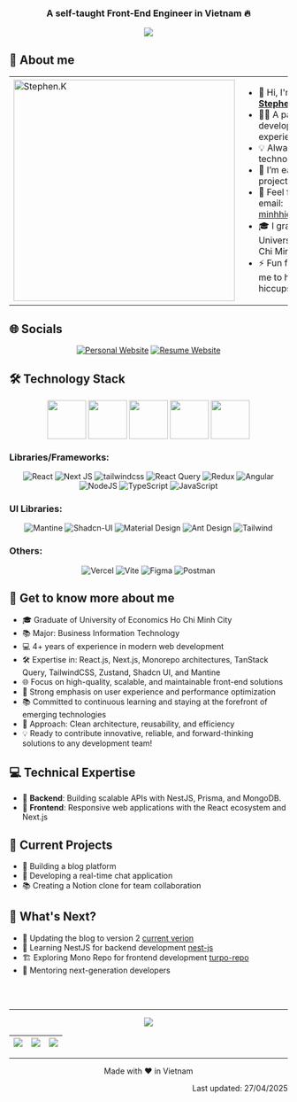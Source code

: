 <div align="center">

### A self-taught Front-End Engineer in Vietnam 🔥

</div>

<!--<div align='center'><img src="https://res.cloudinary.com/hieu-buiminh/image/upload/v1744691061/github-wall_nwpnm7.svg"/></div>-->
<div align='center'><img src="https://res.cloudinary.com/hieu-buiminh/image/upload/v1745836658/Frame_79_iq8kak.png"/></div>

## 🔮 About me 
<!-- <img align="right" width="300" src="https://64.media.tumblr.com/0ef33bc5da2302250e8e957b5d82b1dd/dd627f1450762e3c-62/s640x960/a8b1ac295bc748f3541f0aed7a5a85a365794bd2.gif"/> -->

<table>
<tr>
  <td width="40%">
      <img
      src="https://i.imgur.com/DSW7JqA.png"
      width="400"
      alt="Stephen.K"
      style="object-fit: cover;"
      />
</td>
<td width="60%">

- 👋 Hi, I'm Hieu, also known as <ins>**Stephen**</ins>.
- 👨‍💻 A passionate front-end developer with over 4 years of experience.
- 💡 Always learning new technologies.
- 🌱 I’m eager to collaborate on projects, especially on GitHub.
- 📩 Feel free to reach out via email: [minhhieu2122000@gmail.com](minhhieu2122000@gmail.com)
- 🎓 I graduated from the University of Economics Ho Chi Minh City.
- ⚡ Fun fact about me: Don't ask me to have spicy food, I'll get hiccups 🥴

</td>
</tr>
</table>


## 🌐 Socials
<div align="center">

[![Personal Website](https://img.shields.io/badge/PersonalWebsite-FF1B2D?style=for-the-badge&logo=awesomelists&logoColor=white)](https://hieu-buiminh.io.vn/)
[![Resume Website](https://img.shields.io/badge/ResumeWebsite-6d4aff?style=for-the-badge&logo=readme&logoColor=white)](https://hieu-buiminh-resume.io.vn/)

</div>

## 🛠️ Technology Stack

<div align="center">
<img align="center" height="70" src="https://i.postimg.cc/CRJL1DKh/01.gif"/>
<img align="center" height="70" src="https://i.postimg.cc/68Bptztb/02.gif"/>
<img align="center" height="70" src="https://i.postimg.cc/yJd6SdJF/03.gif"/>
<img align="center" height="70" src="https://i.postimg.cc/GHFmW6ws/04.gif"/>
<img align="center" height="70" src="https://i.postimg.cc/GB5LPCY6/05.gif"/>
</div>

### Libraries/Frameworks:

<div align="center">

![React](https://img.shields.io/badge/react-%2320232a.svg?style=for-the-badge&logo=react&logoColor=%2361DAFB)
![Next JS](https://img.shields.io/badge/Next-black?style=for-the-badge&logo=next.js&logoColor=white)
<img alt='tailwindcss' src='https://img.shields.io/badge/Tailwind-100000?style=for-the-badge&logo=tailwindcss&logoColor=white&labelColor=000000&color=06B6D4'/>
![React Query](https://img.shields.io/badge/-React%20Query-FF4154?style=for-the-badge&logo=react%20query&logoColor=white)
![Redux](https://img.shields.io/badge/redux-%23593d88.svg?style=for-the-badge&logo=redux&logoColor=white)
![Angular](https://img.shields.io/badge/angular-%23DD0031.svg?style=for-the-badge&logo=angular&logoColor=white)
![NodeJS](https://img.shields.io/badge/node.js-6DA55F?style=for-the-badge&logo=node.js&logoColor=white)
![TypeScript](https://img.shields.io/badge/typescript-%23007ACC.svg?style=for-the-badge&logo=typescript&logoColor=white)
![JavaScript](https://img.shields.io/badge/javascript-%23323330.svg?style=for-the-badge&logo=javascript&logoColor=%23F7DF1E)

</div>

### UI Libraries:

<div align="center">

![Mantine](https://img.shields.io/badge/Mantine-ffffff?style=for-the-badge&logo=Mantine&logoColor=339af0)
![Shadcn-UI](https://img.shields.io/badge/Shadcn-ui?style=for-the-badge&logo=shadcn%2Fui&labelColor=%23000000&color=%23ffffff)
![Material Design](https://img.shields.io/badge/MUI-071b2f.svg?style=for-the-badge&logo=Material%20Design&logoColor=ffffff&labelColor=007fff)
![Ant Design](https://img.shields.io/badge/Ant%20Design-1668dc.svg?style=for-the-badge&logo=Ant%20Design&logoColor=107eff&labelColor=141414)
![Tailwind](https://img.shields.io/badge/Ant%20Design-1668dc.svg?style=for-the-badge&logo=Ant%20Design&logoColor=107eff&labelColor=141414)
</div>

### Others:

<div align="center">

![Vercel](https://img.shields.io/badge/vercel-%23000000.svg?style=for-the-badge&logo=vercel&logoColor=white)
![Vite](https://img.shields.io/badge/vite-%23646CFF.svg?style=for-the-badge&logo=vite&logoColor=white)
![Figma](https://img.shields.io/badge/figma-%23F24E1E.svg?style=for-the-badge&logo=figma&logoColor=white)
![Postman](https://img.shields.io/badge/Postman-FF6C37?style=for-the-badge&logo=postman&logoColor=white)

</div>


## 🎱 Get to know more about me

- 🎓 Graduate of University of Economics Ho Chi Minh City
- 📚 Major: Business Information Technology
- 💻 4+ years of experience in modern web development
- 🛠️ Expertise in: React.js, Next.js, Monorepo architectures, TanStack Query, TailwindCSS, Zustand, Shadcn UI, and Mantine
- 🌐 Focus on high-quality, scalable, and maintainable front-end solutions
- 🚀 Strong emphasis on user experience and performance optimization
- 📚 Committed to continuous learning and staying at the forefront of emerging technologies
- 🧩 Approach: Clean architecture, reusability, and efficiency
- 💡 Ready to contribute innovative, reliable, and forward-thinking solutions to any development team!

## 💻 Technical Expertise

- 🎯 **Backend**: Building scalable APIs with NestJS, Prisma, and MongoDB.
- 🎨 **Frontend**: Responsive web applications with the React ecosystem and Next.js

## 🚀 Current Projects

- 📝 Building a blog platform
- 💬 Developing a real-time chat application
- 📚 Creating a Notion clone for team collaboration

## 🎯 What's Next?
- 📝 Updating the blog to version 2 [current verion](https://hieu-buiminh.io.vn/)
- 📖 Learning NestJS for backend development [nest-js](https://nestjs.com/)
- 🏗️ Exploring Mono Repo for frontend development [turpo-repo](https://turborepo.com/docs)
- 🤝 Mentoring next-generation developers

<br>
<br>

---

<div align="center">
  
  <img src="https://github-readme-activity-graph.vercel.app/graph?username=Hieu-BuiMinh&theme=github-compact&hide_border=true" />

  
|![](https://github-profile-summary-cards.vercel.app/api/cards/stats?username=Hieu-BuiMinh&theme=dracula)|![](https://github-profile-summary-cards.vercel.app/api/cards/repos-per-language?username=Hieu-BuiMinh&theme=dracula)|![](https://github-profile-summary-cards.vercel.app/api/cards/most-commit-language?username=Hieu-BuiMinh&theme=dracula)|
|-----|------|------|
  
  <!--
  <img width="350px" src="https://github-readme-stats.vercel.app/api?username=Hieu-BuiMinh&theme=transparent&hide_border=false&include_all_commits=false&count_private=false" />
  <img width="350px" src="https://github-readme-stats.vercel.app/api/top-langs/?username=Hieu-BuiMinh&theme=transparent&hide_border=false&include_all_commits=false&count_private=false&layout=compact"/>
  <img width="350px" src="https://github-readme-streak-stats.herokuapp.com/?user=Hieu-BuiMinh&theme=transparent&hide_border=false"/>
  -->

</div>

---

<p align="center">Made with ❤️ in Vietnam</p>
<p align="right">Last updated: 27/04/2025</p>

